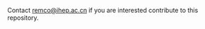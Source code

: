 Contact [remco@ihep.ac.cn](mailto:remco@ihep.ac.cn) if you are interested contribute to this repository.